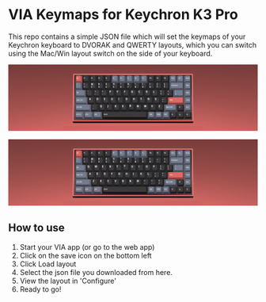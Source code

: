 # VIA Keymaps for Keychron K3 Pro

This repo contains a simple JSON file which will set the keymaps of your Keychron keyboard to DVORAK and QWERTY layouts, which you can switch using the Mac/Win layout switch on the side of your keyboard.

![dvorak](./dvorak.png)

![qwerty](./qwerty.png)



## How to use

1. Start your VIA app (or go to the web app)
2. Click on the save icon on the bottom left
3. Click Load layout
4. Select the json file you downloaded from here.
5. View the layout in 'Configure'
6. Ready to go!
